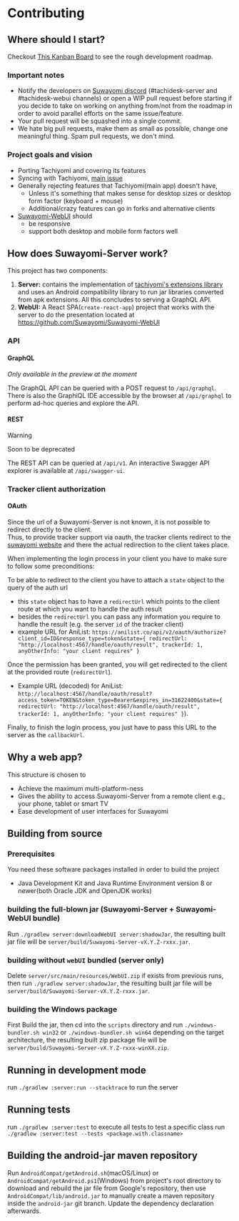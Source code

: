 # Contributing
## Where should I start?
Checkout [This Kanban Board](https://github.com/Suwayomi/Suwayomi-Server/projects/1) to see the rough development roadmap.

### Important notes
- Notify the developers on [Suwayomi discord](https://discord.gg/DDZdqZWaHA) (#tachidesk-server and #tachidesk-webui channels) or open a WIP pull request before starting if you decide to take on working on anything from/not from the roadmap in order to avoid parallel efforts on the same issue/feature.
- Your pull request will be squashed into a single commit.
- We hate big pull requests, make them as small as possible, change one meaningful thing. Spam pull requests, we don't mind.

### Project goals and vision
- Porting Tachiyomi and covering its features
- Syncing with Tachiyomi, [main issue](https://github.com/Suwayomi/Suwayomi-Server/issues/159)
- Generally rejecting features that Tachiyomi(main app) doesn't have,
    - Unless it's something that makes sense for desktop sizes or desktop form factor (keyboard + mouse)
    - Additional/crazy features can go in forks and alternative clients
- [Suwayomi-WebUI](https://github.com/Suwayomi/Suwayomi-WebUI) should
    - be responsive
    - support both desktop and mobile form factors well
     
## How does Suwayomi-Server work?
This project has two components: 
1. **Server:** contains the implementation of [tachiyomi's extensions library](https://github.com/tachiyomiorg/extensions-lib) and uses an Android compatibility library to run jar libraries converted from apk extensions. All this concludes to serving a GraphQL API.
2. **WebUI:** A React SPA(`create-react-app`) project that works with the server to do the presentation located at https://github.com/Suwayomi/Suwayomi-WebUI

### API
#### GraphQL
*Only available in the preview at the moment*

The GraphQL API can be queried with a POST request to `/api/graphql`. There is also the GraphiQL IDE accessible by the browser at `/api/graphql` to perform ad-hoc queries and explore the API.

#### REST
> [!WARNING]
>
> Soon to be deprecated

The REST API can be queried at `/api/v1`. An interactive Swagger API explorer is available at `/api/swagger-ui`.

### Tracker client authorization
#### OAuth
Since the url of a Suwayomi-Server is not known, it is not possible to redirect directly to the client.<br/>
Thus, to provide tracker support via oauth, the tracker clients redirect to the [suwayomi website](https://suwayomi.org/)
and there the actual redirection to the client takes place.

When implementing the login process in your client you have to make sure to follow some preconditions:

To be able to redirect to the client you have to attach a `state` object to the query of the auth url
- this `state` object has to have a `redirectUrl` which points to the client route at which you want to handle the auth result
- besides the `redirectUrl` you can pass any information you require to handle the result (e.g. the server `id` of the tracker client)
- example URL for AniList: `https://anilist.co/api/v2/oauth/authorize?client_id=ID&response_type=token&state={ redirectUrl: "http://localhost:4567/handle/oauth/result", trackerId: 1, anyOtherInfo: "your client requires" }`

Once the permission has been granted, you will get redirected to the client at the provided route (`redirectUrl`).<br/>
- Example URL (decoded) for AniList: `http://localhost:4567/handle/oauth/result?access_token=TOKEN&token_type=Bearer&expires_in=31622400&state={ redirectUrl: "http://localhost:4567/handle/oauth/result", trackerId: 1, anyOtherInfo: "your client requires" }`).<br/>

Finally, to finish the login process, you just have to pass this URL to the server as the `callbackUrl`.

## Why a web app?
This structure is chosen to
- Achieve the maximum multi-platform-ness
- Gives the ability to access Suwayomi-Server from a remote client e.g., your phone, tablet or smart TV
- Ease development of user interfaces for Suwayomi

## Building from source
### Prerequisites
You need these software packages installed in order to build the project

- Java Development Kit and Java Runtime Environment version 8 or newer(both Oracle JDK and OpenJDK works)

### building the full-blown jar (Suwayomi-Server + Suwayomi-WebUI bundle)
Run `./gradlew server:downloadWebUI server:shadowJar`, the resulting built jar file will be `server/build/Suwayomi-Server-vX.Y.Z-rxxx.jar`.

### building without `webUI` bundled (server only)
Delete `server/src/main/resources/WebUI.zip` if exists from previous runs, then run `./gradlew server:shadowJar`, the resulting built jar file will be `server/build/Suwayomi-Server-vX.Y.Z-rxxx.jar`.

### building the Windows package
First Build the jar, then cd into the `scripts` directory and run `./windows-bundler.sh win32` or `./windows-bundler.sh win64` depending on the target architecture, the resulting built zip package file will be `server/build/Suwayomi-Server-vX.Y.Z-rxxx-winXX.zip`.

## Running in development mode
run `./gradlew :server:run --stacktrace` to run the server

## Running tests
run `./gradlew :server:test` to execute all tests
to test a specific class run `./gradlew :server:test --tests <package.with.classname>`

## Building the android-jar maven repository
Run `AndroidCompat/getAndroid.sh`(macOS/Linux) or `AndroidCompat/getAndroid.ps1`(Windows)
from project's root directory to download and rebuild the jar file from Google's repository,
then use `AndroidCompat/lib/android.jar` to manually create a maven repository inside the `android-jar` git branch.
Update the dependency declaration afterwards.
